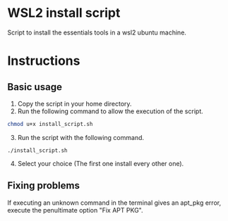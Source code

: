 # WSL2 install script
Script to install the essentials tools in a wsl2 ubuntu machine.

# Instructions
## Basic usage
1. Copy the script in your home directory.
2. Run the following command to allow the execution of the script.
```bash
chmod u+x install_script.sh
```
3. Run the script with the following command.
```
./install_script.sh
```
4. Select your choice (The first one install every other one).

## Fixing problems

If executing an unknown command in the terminal gives an apt_pkg error, execute the penultimate option "Fix APT PKG".

